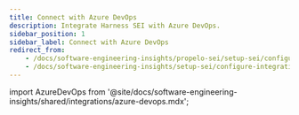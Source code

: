 ```yaml
---
title: Connect with Azure DevOps
description: Integrate Harness SEI with Azure DevOps.
sidebar_position: 1
sidebar_label: Connect with Azure DevOps
redirect_from:
    - /docs/software-engineering-insights/propelo-sei/setup-sei/configure-integrations/azure-devops/sei-integration-azure-devops
    - /docs/software-engineering-insights/setup-sei/configure-integrations/azure-devops/sei-integration-azure-devops
---
```


import AzureDevOps from '@site/docs/software-engineering-insights/shared/integrations/azure-devops.mdx';

<AzureDevOps />